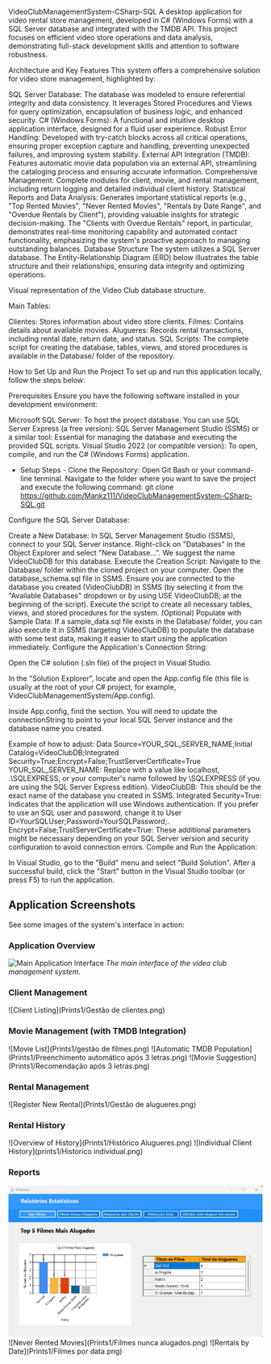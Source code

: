 VideoClubManagementSystem-CSharp-SQL
A desktop application for video rental store management, developed in C# (Windows Forms) with a SQL Server database and integrated with the TMDB API. This project focuses on efficient video store operations and data analysis, demonstrating full-stack development skills and attention to software robustness.

Architecture and Key Features
This system offers a comprehensive solution for video store management, highlighted by:

SQL Server Database: The database was modeled to ensure referential integrity and data consistency. It leverages Stored Procedures and Views for query optimization, encapsulation of business logic, and enhanced security.
C# (Windows Forms): A functional and intuitive desktop application interface, designed for a fluid user experience.
Robust Error Handling: Developed with try-catch blocks across all critical operations, ensuring proper exception capture and handling, preventing unexpected failures, and improving system stability.
External API Integration (TMDB): Features automatic movie data population via an external API, streamlining the cataloging process and ensuring accurate information.
Comprehensive Management: Complete modules for client, movie, and rental management, including return logging and detailed individual client history.
Statistical Reports and Data Analysis: Generates important statistical reports (e.g., "Top Rented Movies", "Never Rented Movies", "Rentals by Date Range", and "Overdue Rentals by Client"), providing valuable insights for strategic decision-making. The "Clients with Overdue Rentals" report, in particular, demonstrates real-time monitoring capability and automated contact functionality, emphasizing the system's proactive approach to managing outstanding balances.
Database Structure
The system utilizes a SQL Server database. The Entity-Relationship Diagram (ERD) below illustrates the table structure and their relationships, ensuring data integrity and optimizing operations.

Visual representation of the Video Club database structure.

Main Tables:

Clientes: Stores information about video store clients.
Filmes: Contains details about available movies.
Alugueres: Records rental transactions, including rental date, return date, and status.
SQL Scripts:
The complete script for creating the database, tables, views, and stored procedures is available in the Database/ folder of the repository.

How to Set Up and Run the Project
To set up and run this application locally, follow the steps below:

Prerequisites
Ensure you have the following software installed in your development environment:

Microsoft SQL Server: To host the project database. You can use SQL Server Express (a free version).
SQL Server Management Studio (SSMS) or a similar tool: Essential for managing the database and executing the provided SQL scripts.
Visual Studio 2022 (or compatible version): To open, compile, and run the C# (Windows Forms) application.

 - Setup Steps -
Clone the Repository:
Open Git Bash or your command-line terminal. Navigate to the folder where you want to save the project and execute the following command:
git clone https://github.com/Mankz111/VideoClubManagementSystem-CSharp-SQL.git



Configure the SQL Server Database:

Create a New Database: In SQL Server Management Studio (SSMS), connect to your SQL Server instance. Right-click on "Databases" in the Object Explorer and select "New Database...". We suggest the name VideoClubDB for this database.
Execute the Creation Script:
Navigate to the Database/ folder within the cloned project on your computer.
Open the database_schema.sql file in SSMS.
Ensure you are connected to the database you created (VideoClubDB) in SSMS (by selecting it from the "Available Databases" dropdown or by using USE VideoClubDB; at the beginning of the script).
Execute the script to create all necessary tables, views, and stored procedures for the system.
(Optional) Populate with Sample Data:
If a sample_data.sql file exists in the Database/ folder, you can also execute it in SSMS (targeting VideoClubDB) to populate the database with some test data, making it easier to start using the application immediately.
Configure the Application's Connection String:

Open the C# solution (.sln file) of the project in Visual Studio.

In the "Solution Explorer", locate and open the App.config file (this file is usually at the root of your C# project, for example, VideoClubManagementSystem/App.config).

Inside App.config, find the <connectionStrings> section. You will need to update the connectionString to point to your local SQL Server instance and the database name you created.

Example of how to adjust: Data Source=YOUR_SQL_SERVER_NAME;Initial Catalog=VideoClubDB;Integrated Security=True;Encrypt=False;TrustServerCertificate=True
YOUR_SQL_SERVER_NAME: Replace with a value like localhost, .\SQLEXPRESS, or your computer's name followed by \SQLEXPRESS (if you are using the SQL Server Express edition).
VideoClubDB: This should be the exact name of the database you created in SSMS.
Integrated Security=True: Indicates that the application will use Windows authentication. If you prefer to use an SQL user and password, change it to User ID=YourSQLUser;Password=YourSQLPassword;.
Encrypt=False;TrustServerCertificate=True: These additional parameters might be necessary depending on your SQL Server version and security configuration to avoid connection errors.
Compile and Run the Application:

In Visual Studio, go to the "Build" menu and select "Build Solution".
After a successful build, click the "Start" button in the Visual Studio toolbar (or press F5) to run the application.

## Application Screenshots

See some images of the system's interface in action:

### Application Overview
![Main Application Interface](Prints1/image_d36881.png)
*The main interface of the video club management system.*

### Client Management
![Client Listing](Prints1/Gestão de clientes.png)

### Movie Management (with TMDB Integration)
![Movie List](Prints1/gestão de filmes.png)
![Automatic TMDB Population](Prints1/Preenchimento automático após 3 letras.png)
![Movie Suggestion](Prints1/Recomendação após 3 letras.png)

### Rental Management
![Register New Rental](Prints1/Gestão de alugueres.png)

### Rental History
![Overview of History](Prints1/Histórico Alugueres.png)
![Individual Client History](prints1/Historico individual.png)

### Reports
![Top Rented Movies](Prints1/Top-filmes.png)
![Never Rented Movies](Prints1/Filmes nunca alugados.png)
![Rentals by Date](Prints1/Filmes por data.png)



